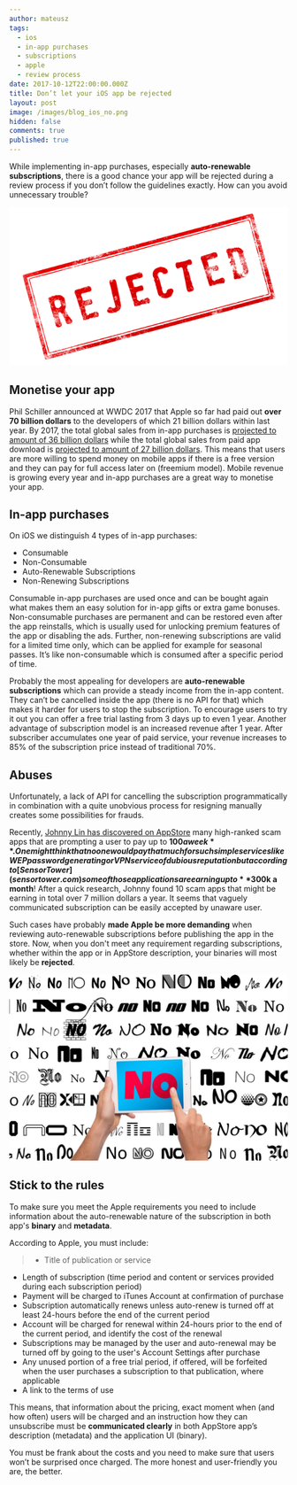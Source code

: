 ```yaml
---
author: mateusz
tags:
  - ios
  - in-app purchases
  - subscriptions
  - apple
  - review process
date: 2017-10-12T22:00:00.000Z
title: Don’t let your iOS app be rejected
layout: post
image: /images/blog_ios_no.png
hidden: false
comments: true
published: true
---
```


While implementing in-app purchases, especially **auto-renewable subscriptions**, there is a good chance your app will be rejected during a review process if you don’t follow the guidelines exactly. How can you avoid unnecessary trouble?

![image1](/images/dont-let-your-ios-app-be-rejected/rejected1.png)

## Monetise your app

Phil Schiller announced at WWDC 2017 that Apple so far had paid out **over 70 billion dollars** to the developers of which 21 billion dollars within last year. By 2017, the total global sales from in-app purchases is [projected to amount of 36 billion dollars](https://www.statista.com/statistics/220186/total-global-in-app-revenue-forecast) while the total global sales from paid app download is [projected to amount of 27 billion dollars](https://www.statista.com/statistics/273122/global-paid-for-mobile-app-revenues-forecast). This means that users are more willing to spend money on mobile apps if there is a free version and they can pay for full access later on (freemium model). Mobile revenue is growing every year and in-app purchases are a great way to monetise your app.

## In-app purchases

On iOS we distinguish 4 types of in-app purchases:

- Consumable
- Non-Consumable
- Auto-Renewable Subscriptions
- Non-Renewing Subscriptions

Consumable in-app purchases are used once and can be bought again what makes them an easy solution for in-app gifts or extra game bonuses. Non-consumable purchases are permanent and can be restored even after the app reinstalls, which is usually used for unlocking premium features of the app or disabling the ads. Further, non-renewing subscriptions are valid for a limited time only, which can be applied for example for seasonal passes. It’s like non-consumable which is consumed after a specific period of time.

Probably the most appealing for developers are **auto-renewable subscriptions** which can provide a steady income from the in-app content. They can’t be cancelled inside the app (there is no API for that) which makes it harder for users to stop the subscription. To encourage users to try it out you can offer a free trial lasting from 3 days up to even 1 year. Another advantage of subscription model is an increased revenue after 1 year. After subscriber accumulates one year of paid service, your revenue increases to 85% of the subscription price instead of traditional 70%.

## Abuses

Unfortunately, a lack of API for cancelling the subscription programmatically in combination with a quite unobvious process for resigning manually creates some possibilities for frauds.

Recently, [Johnny Lin has discovered on AppStore](https://medium.com/@johnnylin/how-to-make-80-000-per-month-on-the-apple-app-store-bdb943862e88) many high-ranked scam apps that are prompting a user to pay up to **$100 a week**. One might think that no one would pay that much for such simple services like WEP password generating or VPN service of dubious reputation but according to [Sensor Tower](sensortower.com) some of those applications are earning up to **$300k a month**! After a quick research, Johnny found 10 scam apps that might be earning in total over 7 million dollars a year. It seems that vaguely communicated subscription can be easily accepted by unaware user.

Such cases have probably **made Apple be more demanding** when reviewing auto-renewable subscriptions before publishing the app in the store. Now, when you don't meet any requirement regarding subscriptions, whether within the app or in AppStore description, your binaries will most likely be **rejected**.

![image2](/images/dont-let-your-ios-app-be-rejected/rejected2.jpg)

## Stick to the rules

To make sure you meet the Apple requirements you need to include information about the auto-renewable nature of the subscription in both app's **binary** and **metadata**.

According to Apple, you must include:

>- Title of publication or service    
- Length of subscription (time period and content or services provided during each subscription period)
- Payment will be charged to iTunes Account at confirmation of purchase
- Subscription automatically renews unless auto-renew is turned off at least 24-hours before the end of the current period
- Account will be charged for renewal within 24-hours prior to the end of the current period, and identify the cost of the renewal
- Subscriptions may be managed by the user and auto-renewal may be turned off by going to the user's Account Settings after purchase
- Any unused portion of a free trial period, if offered, will be forfeited when the user purchases a subscription to that publication, where applicable
- A link to the terms of use

This means, that information about the pricing, exact moment when (and how often) users will be charged and an instruction how they can unsubscribe must be **communicated clearly** in both AppStore app’s description (metadata) and the application UI (binary).

You must be frank about the costs and you need to make sure that users won’t be surprised once charged. The more honest and user-friendly you are, the better.
